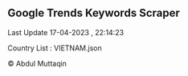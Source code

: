 

## Google Trends Keywords Scraper 
 
Last Update 17-04-2023 , 22:14:23

Country List :
VIETNAM.json



© Abdul Muttaqin 
